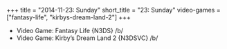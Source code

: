 +++
title = "2014-11-23: Sunday"
short_title = "23: Sunday"
video-games = ["fantasy-life", "kirbys-dream-land-2"]
+++


* Video Game: Fantasy Life {N3DS} /b/
* Video Game: Kirby’s Dream Land 2 {N3DSVC} /b/